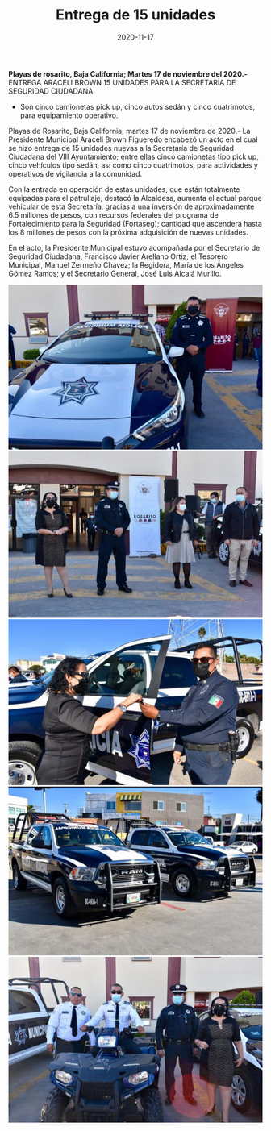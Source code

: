 ﻿---
layout: blog
title:  "Entrega de 15 unidades"
date:   2020-11-17 
categories: rosarito 
permalink: /:categories/:title:output_ext
image: /img/cnr/entrega-de-unidades.jpg
autor: 
---


**Playas de rosarito, Baja California;  Martes 17 de noviembre del 2020.-** ENTREGA ARACELI BROWN 15 UNIDADES PARA LA SECRETARÍA DE SEGURIDAD CIUDADANA


* Son cinco camionetas pick up, cinco autos sedán y cinco cuatrimotos, para equipamiento operativo.


Playas de Rosarito, Baja California; martes 17 de noviembre de 2020.- La Presidente Municipal Araceli Brown Figueredo encabezó un acto en el cual se hizo entrega de 15 unidades nuevas a la Secretaría de Seguridad Ciudadana del VIII Ayuntamiento; entre ellas cinco camionetas tipo pick up, cinco vehículos tipo sedán, así como cinco cuatrimotos, para actividades y operativos de vigilancia a la comunidad.


Con la entrada en operación de estas unidades, que están totalmente equipadas para el patrullaje, destacó la Alcaldesa, aumenta el actual parque vehicular de esta Secretaría, gracias a una inversión de aproximadamente 6.5 millones de pesos, con recursos federales del programa de Fortalecimiento para la Seguridad (Fortaseg); cantidad que ascenderá hasta los 8 millones de pesos con la próxima adquisición de nuevas unidades.


En el acto, la Presidente Municipal estuvo acompañada por el Secretario de Seguridad Ciudadana, Francisco Javier Arellano Ortiz; el Tesorero Municipal, Manuel Zermeño Chávez; la Regidora, María de los Ángeles Gómez Ramos; y el Secretario General, José Luis Alcalá Murillo.

<div id="carouselExampleSlidesOnly" class="carousel slide" data-ride="carousel">
  <div class="carousel-inner">
    <div class="carousel-item active">
       <img class="d-block w-100" src="/img/cnr/entrega-de-unidades.jpg" loading="lazy"  alt="Entrega de 15 unidades">
    </div>
    <div class="carousel-item">
       <img class="d-block w-100" src="/img/cnr/entrega-de-unidades-2.jpg" loading="lazy"  alt="Entrega de 15 unidades">
    </div>
    <div class="carousel-item">
       <img class="d-block w-100" src="/img/cnr/entrega-de-unidades-3.jpg" loading="lazy"  alt="Entrega de 15 unidades">
    </div>
    <div class="carousel-item">
       <img class="d-block w-100" src="/img/cnr/entrega-de-unidades-4.jpg" loading="lazy"  alt="Entrega de 15 unidades">
    </div>
    <div class="carousel-item">
       <img class="d-block w-100" src="/img/cnr/entrega-de-unidades-5.jpg" loading="lazy"  alt="Entrega de 15 unidades">
    </div>                   
  </div>
</div>